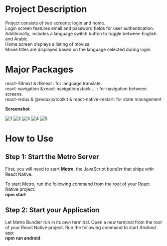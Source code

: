 # Project Description
Project consists of two screens: login and home.<br>
Login screen features email and password fields for user authentication.<br>
Additionally, includes a language switch button to toggle between English and Arabic.<br>
Home screen displays a listing of movies.<br>
Movie titles are displayed based on the language selected during login.<br>

# Major Packages
react-i18next & i18next : for language translate.<br>
react-navigation & react-navigation/stack ... : for navigation between screens.<br>
react-redux & @reduxjs/toolkit & react-native-restart: for state management <br>

**Screenshot**

![1](https://github.com/depensankhla/react-native-themoviedb/assets/16592486/b431ee11-e7a5-453a-9717-3a2697dd1bbb)
![2](https://github.com/depensankhla/react-native-themoviedb/assets/16592486/d5687440-7ee4-44f7-b012-51a7308e75c1)
![3](https://github.com/depensankhla/react-native-themoviedb/assets/16592486/a7f1eb58-75e7-4dc8-a2cd-3d404ba6eec0)
![4](https://github.com/depensankhla/react-native-themoviedb/assets/16592486/10f4d6e8-e4ca-4466-b515-0cb9ba6c8326)
![5](https://github.com/depensankhla/react-native-themoviedb/assets/16592486/8e26d905-3a8a-43b7-9f3e-e7bf3b3a6c34)

# How to Use

## Step 1: Start the Metro Server

First, you will need to start **Metro**, the JavaScript _bundler_ that ships _with_ React Native.

To start Metro, run the following command from the _root_ of your React Native project:<br>
**npm start**

## Step 2: Start your Application

Let Metro Bundler run in its _own_ terminal. Open a _new_ terminal from the _root_ of your React Native project. Run the following command to start _Android_ app:<br>
**npm run android**
